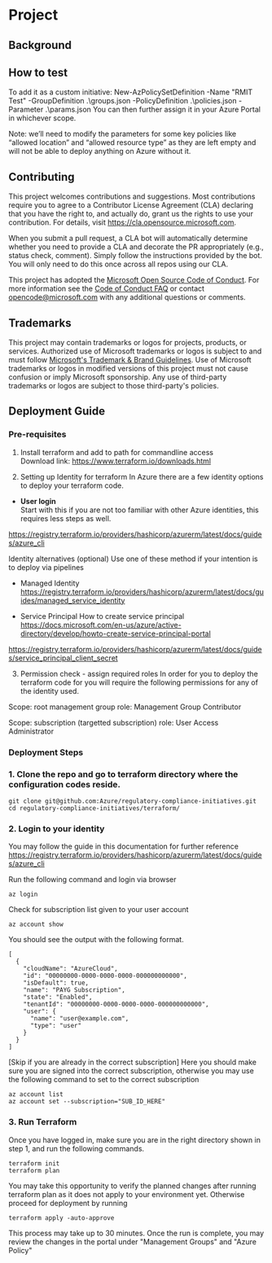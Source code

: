 # Project

## Background

## How to test
To add it as a custom initiative:
New-AzPolicySetDefinition -Name "RMIT Test" -GroupDefinition .\groups.json -PolicyDefinition .\policies.json -Parameter .\params.json
You can then further assign it in your Azure Portal in whichever scope.

Note: we’ll need to modify the parameters for some key policies like “allowed location” and “allowed resource type” as they are left empty and will not be able to deploy anything on Azure without it.

## Contributing

This project welcomes contributions and suggestions.  Most contributions require you to agree to a
Contributor License Agreement (CLA) declaring that you have the right to, and actually do, grant us
the rights to use your contribution. For details, visit https://cla.opensource.microsoft.com.

When you submit a pull request, a CLA bot will automatically determine whether you need to provide
a CLA and decorate the PR appropriately (e.g., status check, comment). Simply follow the instructions
provided by the bot. You will only need to do this once across all repos using our CLA.

This project has adopted the [Microsoft Open Source Code of Conduct](https://opensource.microsoft.com/codeofconduct/).
For more information see the [Code of Conduct FAQ](https://opensource.microsoft.com/codeofconduct/faq/) or
contact [opencode@microsoft.com](mailto:opencode@microsoft.com) with any additional questions or comments.

## Trademarks

This project may contain trademarks or logos for projects, products, or services. Authorized use of Microsoft 
trademarks or logos is subject to and must follow 
[Microsoft's Trademark & Brand Guidelines](https://www.microsoft.com/en-us/legal/intellectualproperty/trademarks/usage/general).
Use of Microsoft trademarks or logos in modified versions of this project must not cause confusion or imply Microsoft sponsorship.
Any use of third-party trademarks or logos are subject to those third-party's policies.

## Deployment Guide
### Pre-requisites
1. Install terraform and add to path for commandline access <br>
Download link: https://www.terraform.io/downloads.html

2. Setting up Identity for terraform
In Azure there are a few identity options to deploy your terraform code.<br>
- **User login**<br>
Start with this if you are not too familiar with other Azure identities, this requires less steps as well.

https://registry.terraform.io/providers/hashicorp/azurerm/latest/docs/guides/azure_cli

Identity alternatives (optional)
Use one of these method if your intention is to deploy via pipelines
- Managed Identity
https://registry.terraform.io/providers/hashicorp/azurerm/latest/docs/guides/managed_service_identity

- Service Principal
How to create service principal
https://docs.microsoft.com/en-us/azure/active-directory/develop/howto-create-service-principal-portal

https://registry.terraform.io/providers/hashicorp/azurerm/latest/docs/guides/service_principal_client_secret

3. Permission check - assign required roles
In order for you to deploy the terraform code for you will require the following permissions for any of the identity used.

Scope: root management group
role: Management Group Contributor

Scope: subscription (targetted subscription)
role: User Access Administrator

### Deployment Steps
### 1. Clone the repo and go to terraform directory where the configuration codes reside.
```
git clone git@github.com:Azure/regulatory-compliance-initiatives.git
cd regulatory-compliance-initiatives/terraform/
```

### 2. Login to your identity
You may follow the guide in this documentation for further reference
https://registry.terraform.io/providers/hashicorp/azurerm/latest/docs/guides/azure_cli

Run the following command and login via browser
```
az login
```
Check for subscription list given to your user account
```
az account show
```
You should see the output with the following format.
```
[
  {
    "cloudName": "AzureCloud",
    "id": "00000000-0000-0000-0000-000000000000",
    "isDefault": true,
    "name": "PAYG Subscription",
    "state": "Enabled",
    "tenantId": "00000000-0000-0000-0000-000000000000",
    "user": {
      "name": "user@example.com",
      "type": "user"
    }
  }
]
```
[Skip if you are already in the correct subscription]
Here you should make sure you are signed into the correct subscription, otherwise you may use the following command to set to the correct subscription
```
az account list
az account set --subscription="SUB_ID_HERE"
```

### 3. Run Terraform
Once you have logged in, make sure you are in the right directory shown in step 1, and run the following commands.

```
terraform init
terraform plan
```
You may take this opportunity to verify the planned changes after running terraform plan as it does not apply to your environment yet. Otherwise proceed for deployment by running 
```
terraform apply -auto-approve
```
This process may take up to 30 minutes. Once the run is complete, you may review the changes in the portal under "Management Groups" and "Azure Policy"